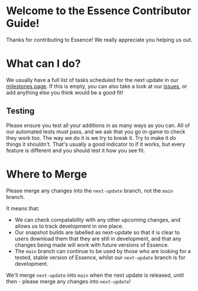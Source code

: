 # Welcome to the Essence Contributor Guide!
Thanks for contributing to Essence! We really appreciate you helping us out.

# What can I do?
We usually have a full list of tasks scheduled for the next update in our [milestones page](https://github.com/LewMC/Essence/milestones).
If this is empty, you can also take a look at our [issues](https://github.com/LewMC/Essence/issues), or add anything else you think would be a good fit!

## Testing
Please ensure you test all your additions in as many ways as you can.
All of our automated tests must pass, and we ask that you go in-game to check they work too.
The way we do it is we try to break it.
Try to make it do things it shouldn't.
That's usually a good indicator to if it works, but every feature is different and you should test it how you see fit.

# Where to Merge
Please merge any changes into the `next-update` branch, not the `main` branch.

It means that:
- We can check compatability with any other upcoming changes, and allows us to track development in one place.
- Our snapshot builds are labelled as next-update so that it is clear to users download them that they are still in development, and that any changes being made will work with future versions of Essence.
- The `main` branch can continue to be used by those who are looking for a tested, stable version of Essence, whilst our `next-update` branch is for development.

We'll merge `next-update` into `main` when the next update is released, until then - please merge any changes into `next-update`!
